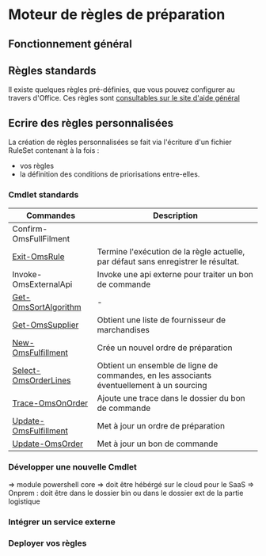 # Moteur de règles de préparation

## Fonctionnement général

## Règles standards

Il existe quelques règles pré-définies, que vous pouvez configurer au travers d'Office. Ces règles sont [consultables sur le site d'aide général](https://aide.altazion.com/fr-fr/orchestrator/prepa-mep.html)

## Ecrire des règles personnalisées

La création de règles personnalisées se fait via l'écriture d'un fichier RuleSet contenant à la fois :

- vos règles
- la définition des conditions de priorisations entre-elles.

### Cmdlet standards

|Commandes|Description|
|---|---|
|Confirm-OmsFullFilment||
|[Exit-OmsRule](../cmdlets/exit-omsrule.md)|Termine l'exécution de la règle actuelle, par défaut sans enregistrer le résultat.|
|Invoke-OmsExternalApi|Invoke une api externe pour traiter un bon de commande|
|[Get-OmsSortAlgorithm](../cmdlets/get-omssortalgorithm.md)|-|
|[Get-OmsSupplier](../cmdlets/get-omssupplier.md)|Obtient une liste de fournisseur de marchandises|
|[New-OmsFulfillment](../cmdlets/new-omsfulfillment.md)|Crée un nouvel ordre de préparation|
|[Select-OmsOrderLines](../cmdlets/select-omsorderlines.md)|Obtient un ensemble de ligne de commandes, en les associants éventuellement à un sourcing|
|[Trace-OmsOnOrder](../cmdlets/trace-omsonorder.md)|Ajoute une trace dans le dossier du bon de commande|
|[Update-OmsFulfillment](../cmdlets/update-omsfulfillment.md)|Met à jour un ordre de préparation|
|[Update-OmsOrder](../cmdlets/update-omsorder.md)|Met à jour un bon de commande|

### Développer une nouvelle Cmdlet

=> module powershell core
=> doit être hébérgé sur le cloud pour le SaaS
=> Onprem : doit être dans le dossier bin ou dans le dossier ext de la partie logistique

### Intégrer un service externe

### Deployer vos règles

